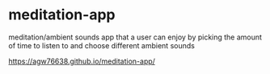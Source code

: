 # meditation-app
meditation/ambient sounds app that a user can enjoy by picking the amount of time to listen to and choose different ambient sounds

https://agw76638.github.io/meditation-app/
